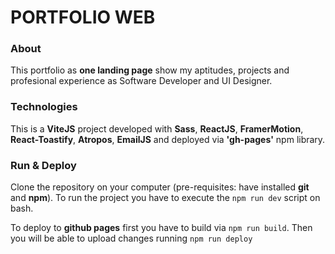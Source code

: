 # PORTFOLIO WEB

### About

This portfolio as **one landing page** show my aptitudes, projects and profesional experience as Software Developer and UI Designer.

### Technologies

This is a **ViteJS** project developed with **Sass**, **ReactJS**, **FramerMotion**, **React-Toastify**, **Atropos**, **EmailJS** and deployed via **'gh-pages'** npm library.

### Run & Deploy

Clone the repository on your computer (pre-requisites: have installed **git** and **npm**).
To run the project you have to execute the `npm run dev` script on bash.

To deploy to **github pages** first you have to build via `npm run build`. Then you will be able to upload changes running `npm run deploy`